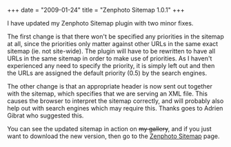 +++
date = "2009-01-24"
title = "Zenphoto Sitemap 1.0.1"
+++

I have updated my Zenphoto Sitemap plugin with two minor fixes.

The first change is that there won't be specified any priorities in the sitemap at all, since the priorities only matter against other URLs in the same exact sitemap (ie. not site-wide). The plugin will have to be rewritten to have all URLs in the same sitemap in order to make use of priorities. As I haven't experienced any need to specify the priority, it is simply left out and then the URLs are assigned the default priority (0.5) by the search engines.

The other change is that an appropriate header is now sent out together with the sitemap, which specifies that we are serving an XML file. This causes the browser to interpret the sitemap correctly, and will probably also help out with search engines which may require this. Thanks goes to Adrien Gibrat who suggested this.

You can see the updated sitemap in action on <s>my gallery</s>, and if you just want to download the new version, then go to the [Zenphoto Sitemap](/projects/zenphoto-sitemap/) page.
